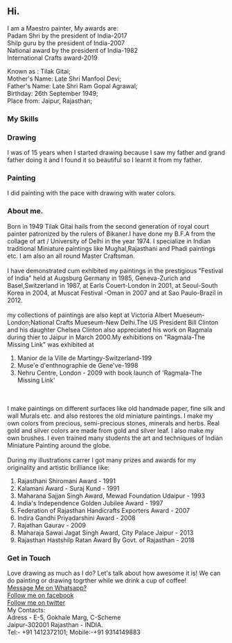 ## Hi.

I am a Maestro painter, My awards are:                 
Padam Shri by the president of India-2017          
Shilp guru by the president of India-2007          
National award by the president of India-1982           
International Crafts award-2019                                       

Known as : Tilak Gitai;
<br>
Mother's Name: Late Shri Manfool Devi;
<br>
Father's Name: Late Shri Ram Gopal Agrawal;
<br>
Birthday: 26th September 1949;
<br>
Place from: Jaipur, Rajasthan;
   
### My Skills
<h3>Drawing</h3>
I was of 15 years when I started drawing because I saw my father and grand father doing it and I found it so beautiful so I learnt it from my father.

<h3>Painting</h3>
I did painting with the pace with drawing with water colors.

### About me.
Born in 1949 Tilak Gitai hails from the second generation of royal court painter patronized by the rulers of Bikaner.I have done my B.F.A from the collage of art / University of Delhi in the year 1974. I specialize in Indian traditional Miniature paintings like Mughal,Rajasthani and Phadi paintings etc. I am also an all round Master Craftsman.
<br>
<br>
I have demonstrated cum exhibited my paintings in the prestigious "Festival of India" held at Augsburg Germany in 1985, Geneva-Zurich and Basel,Switzerland in 1987, at Earls Couert-London in 2001, at Seoul-South Korea in 2004, at Muscat Festival -Oman in 2007 and at Sao Paulo-Brazil in 2012.
<br>
<br>
my collections of paintings are also kept at Victoria Albert Mueseum-London;National Crafts Mueseum-New Delhi.The US President Bill Clinton and his daughter Chelsea Clinton also appreciated his work on Ragmala during thier to Jaipur in March 2000.My exhibitions on "Ragmala-The Missing Link" was exhibited at

1. Manior de la Ville de Martingy-Switzerland-199
2. Muse'e d'enthnographie de Gene've-1998
3. Nehru Centre, London - 2009 with book launch of 'Ragmala-The Missing Link'
<br>
<br>
I make paintings on different surfaces like old handmade paper, fine silk and wall Murals etc. and also restores the old miniature paintings. I make my own colors from precious, semi-precious stones, minerals and herbs. Real gold and silver colors are made from gold and silver leaf. I also make my own brushes. I even trained many students the art and techniques of Indian Miniature Painting around the globe.
<br>
<br>
During my illustrations carrer I got many prizes and awards for my originality and artistic brilliance like:

1. Rajasthani Shiromani Award - 1991
2. Kalamani Award - Suraj Kund - 1991
3. Maharana Sajjan Singh Award, Mewad Foundation Udaipur - 1993
4. India's Independence Golden Jubilee Award - 1997
5. Federation of Rajasthan Handicrafts Exporters Award - 2007
6. Indira Gandhi Priyadarshini Award - 2008
7. Rajathan Gaurav - 2009
8. Maharaja Sawai Jagat Singh Award, City Palace Jaipur - 2013
9. Rajasthan Hastshilp Ratan Award By Govt. of Rajasthan - 2018

### Get in Touch

Love drawing as much as I do? Let's talk about how awesome it is! We can do painting or drawing togrther while we drink a cup of coffee!
<br>
<a href="https://api.whatsapp.com/send/?phone=9314149883&text&app_absent=0">Message Me on Whatsapp?</a>
<br>
<a href="https://www.facebook.com/profile.php?id=100005243625519">Follow me on facebook</a>
<br>
<a href="https://twitter.com/TilakGitai">Follow me on twitter</a>
<br>
My Contacts:
<br>
Adress - E-5, Gokhale Marg, C-Scheme
<br>
Jaipur-302001 Rajasthan - INDIA.
<br>
Tel:- +91 1412372101; Mobile:-+91 9314149883
